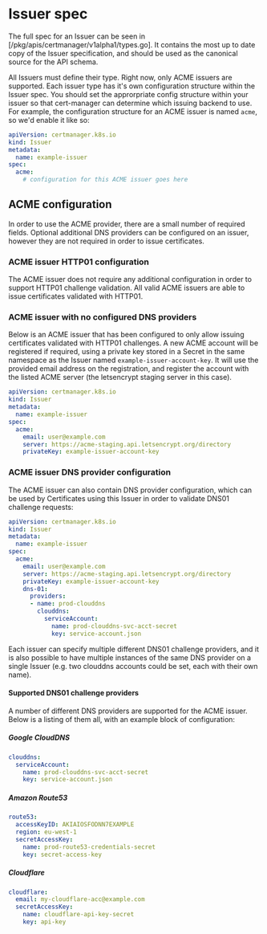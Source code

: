 # Issuer spec

The full spec for an Issuer can be seen in [/pkg/apis/certmanager/v1alpha1/types.go].
It contains the most up to date copy of the Issuer specification, and should
be used as the canonical source for the API schema.

All Issuers must define their type. Right now, only ACME issuers are supported.
Each issuer type has it's own configuration structure within the Issuer spec.
You should set the approrpriate config structure within your issuer so that
cert-manager can determine which issuing backend to use. For example, the
configuration structure for an ACME issuer is named `acme`, so we'd enable it
like so:

```yaml
apiVersion: certmanager.k8s.io
kind: Issuer
metadata:
  name: example-issuer
spec:
  acme:
    # configuration for this ACME issuer goes here
```

## ACME configuration

In order to use the ACME provider, there are a small number of required fields.
Optional additional DNS providers can be configured on an issuer, however they
are not required in order to issue certificates.

### ACME issuer HTTP01 configuration

The ACME issuer does not require any additional configuration in order to
support HTTP01 challenge validation. All valid ACME issuers are able to issue
certificates validated with HTTP01.

### ACME issuer with no configured DNS providers

Below is an ACME issuer that has been configured to only allow issuing
certificates validated with HTTP01 challenges. A new ACME account will be
registered if required, using a private key stored in a Secret in the same
namespace as the Issuer named `example-issuer-account-key`. It will use the
provided email address on the registration, and register the account with the
listed ACME server (the letsencrypt staging server in this case).

```yaml
apiVersion: certmanager.k8s.io
kind: Issuer
metadata:
  name: example-issuer
spec:
  acme:
    email: user@example.com
	server: https://acme-staging.api.letsencrypt.org/directory
	privateKey: example-issuer-account-key
```

### ACME issuer DNS provider configuration

The ACME issuer can also contain DNS provider configuration, which can be used
by Certificates using this Issuer in order to validate DNS01 challenge
requests:

```yaml
apiVersion: certmanager.k8s.io
kind: Issuer
metadata:
  name: example-issuer
spec:
  acme:
    email: user@example.com
	server: https://acme-staging.api.letsencrypt.org/directory
	privateKey: example-issuer-account-key
	dns-01:
	  providers:
	  - name: prod-clouddns
	    clouddns:
		  serviceAccount:
		    name: prod-clouddns-svc-acct-secret
			key: service-account.json
```

Each issuer can specify multiple different DNS01 challenge providers, and
it is also possible to have multiple instances of the same DNS provider on a
single Issuer (e.g. two clouddns accounts could be set, each with their own
name).

#### Supported DNS01 challenge providers

A number of different DNS providers are supported for the ACME issuer. Below is
a listing of them all, with an example block of configuration:

##### Google CloudDNS

```yaml
clouddns:
  serviceAccount:
    name: prod-clouddns-svc-acct-secret
    key: service-account.json
```

##### Amazon Route53

```yaml
route53:
  accessKeyID: AKIAIOSFODNN7EXAMPLE
  region: eu-west-1
  secretAccessKey:
    name: prod-route53-credentials-secret
    key: secret-access-key
```

##### Cloudflare

```yaml
cloudflare:
  email: my-cloudflare-acc@example.com
  secretAccessKey:
    name: cloudflare-api-key-secret
    key: api-key
```
